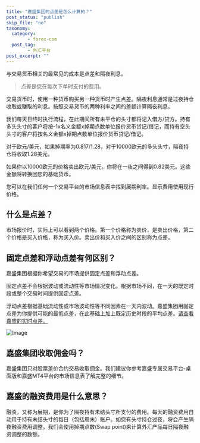 ```yaml
---
title: "嘉盛集团的点差是怎么计算的？"
post_status: "publish"
skip_file: "no"
taxonomy:
  category:
        - forex-com
  post_tag:
        - 外汇平台
post_excerpt: ""
---
```

与交易货币相关的最常见的成本是点差和隔夜利息。

> 点差是您在每次下单时支付的费用。

交易货币时，使用一种货币购买另一种货币时产生点差。隔夜利息通常是过夜持仓收取或赚取的利息。按照交易货币的两种利率之间的差额计算隔夜利息。

我们每天日终时执行流程，在此期间所有未平仓的头寸都将记入借方/贷方。持有多头头寸的客户将按-1x名义金额x掉期点数单位报价货币贷记/借记，而持有空头头寸的客户将按名义金额x掉期点数单位报价货币贷记/借记。

对于欧元/美元，如果掉期率为0.817/1.28，对于10000欧元的多头头寸，隔夜持仓将收取1.28美元。

如果你以10000欧元的价格卖出欧元/美元，你将在一夜之间得到0.82美元。这些金额将转换回您的基础货币。

您可以在我们任何一个交易平台的市场信息表中找到展期利率。显示费用使用现行价格。

## 什么是点差？

市场报价时，实际上可以看到两个价格。第一个价格称为卖价，是卖出价格，第二个价格是买入价格，称为买入价。卖出价和买入价之间的区别称为点差。

## 固定点差和浮动点差有何区别？

嘉盛集团根据你希望交易的市场提供固定点差和浮动点差。

固定点差不会根据波动或流动性等市场情况变化。根据市场不同，在一天的既定时段或整个交易时间提供固定点差。

浮动点差根据基础流动性或市场波动性等不同因素在一天内波动。嘉盛集团用固定点差为你提供可能的最低点差，在此基础上加上既定历史时段的平均点差。[请查看嘉盛的实时点差。](https://www.jiashengjituan.com/cn/why-us/pricing/?ibcode=JIAW)

![Image](https://cdn.fendou.la/tuoss/forexcom-pits.png)

## 嘉盛集团收取佣金吗？

嘉盛集团只对股票差价合约交易收取佣金。我们建议你参考嘉盛专属交易平台-桌面版和嘉盛MT4平台的市场信息表了解完整的细节。

## 嘉盛的融资费用是什么意思？

融资，又称为展期，是你为了隔夜持有未结头寸所支付的费用。每天的融资费用自动用于持有未结头寸的每日（包括周末）账户。如您有头寸持仓过夜，将会产生隔夜融资费用调整。我们会使用掉期点数(Swap point)来计算外汇产品每日隔夜融资调整的数额。